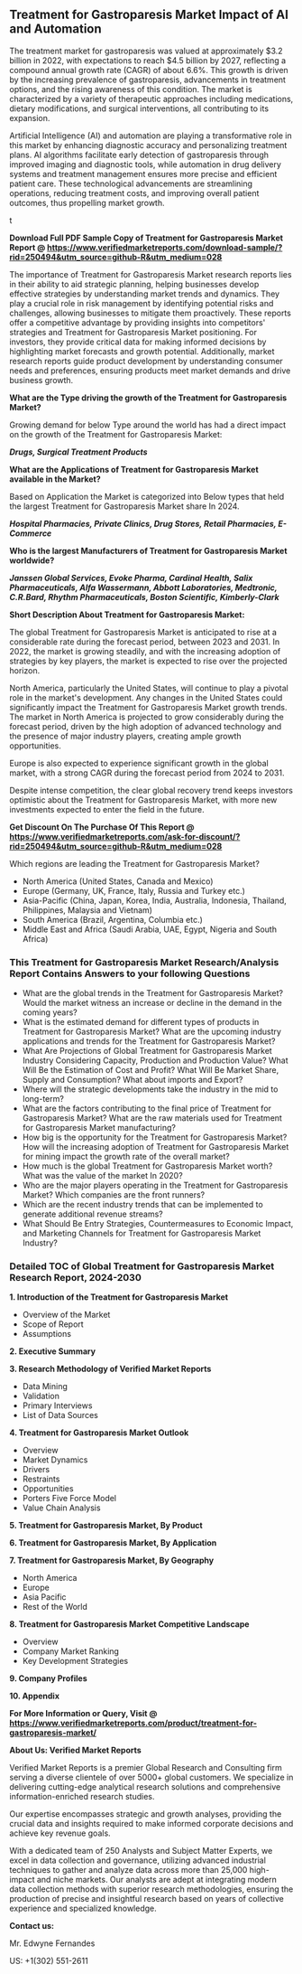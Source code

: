 <h2>Treatment for Gastroparesis Market Impact of AI and Automation</h2><p>The treatment market for gastroparesis was valued at approximately $3.2 billion in 2022, with expectations to reach $4.5 billion by 2027, reflecting a compound annual growth rate (CAGR) of about 6.6%. This growth is driven by the increasing prevalence of gastroparesis, advancements in treatment options, and the rising awareness of this condition. The market is characterized by a variety of therapeutic approaches including medications, dietary modifications, and surgical interventions, all contributing to its expansion.</p><p>Artificial Intelligence (AI) and automation are playing a transformative role in this market by enhancing diagnostic accuracy and personalizing treatment plans. AI algorithms facilitate early detection of gastroparesis through improved imaging and diagnostic tools, while automation in drug delivery systems and treatment management ensures more precise and efficient patient care. These technological advancements are streamlining operations, reducing treatment costs, and improving overall patient outcomes, thus propelling market growth.</p>t</p><p id="" class=""><strong>Download Full PDF Sample Copy of Treatment for Gastroparesis Market Report @ <a href="https://www.verifiedmarketreports.com/download-sample/?rid=250494&utm_source=github-R&utm_medium=028" target="_blank">https://www.verifiedmarketreports.com/download-sample/?rid=250494&utm_source=github-R&utm_medium=028</a></strong></p><p>The importance of&nbsp;Treatment for Gastroparesis Market research reports lies in their ability to aid strategic planning, helping businesses develop effective strategies by understanding market trends and dynamics. They play a crucial role in risk management by identifying potential risks and challenges, allowing businesses to mitigate them proactively. These reports offer a competitive advantage by providing insights into competitors' strategies and Treatment for Gastroparesis Market positioning. For investors, they provide critical data for making informed decisions by highlighting market forecasts and growth potential. Additionally, market research reports guide product development by understanding consumer needs and preferences, ensuring products meet market demands and drive business growth.</p><p><strong>What are the&nbsp;Type driving the growth of the Treatment for Gastroparesis Market?</strong></p><p id="" class="">Growing demand for below Type around the world has had a direct impact on the growth of the Treatment for Gastroparesis Market:</p><em><strong>Drugs, Surgical Treatment Products</strong></em></p><strong>What are the&nbsp;Applications&nbsp;of Treatment for Gastroparesis Market available in the Market?</strong></p><p id="" class="">Based on Application the Market is categorized into Below types that held the largest Treatment for Gastroparesis Market share In 2024.</p><em><strong>Hospital Pharmacies, Private Clinics, Drug Stores, Retail Pharmacies, E-Commerce</strong></em></p><strong>Who is the largest Manufacturers of Treatment for Gastroparesis Market worldwide?</strong></p><p><em><strong>Janssen Global Services, Evoke Pharma, Cardinal Health, Salix Pharmaceuticals, Alfa Wassermann, Abbott Laboratories, Medtronic, C.R.Bard, Rhythm Pharmaceuticals, Boston Scientific, Kimberly-Clark</strong></em></p><p id="" class=""><strong>Short Description About Treatment for Gastroparesis Market:</strong></p><p>The global Treatment for Gastroparesis Market is anticipated to rise at a considerable rate during the forecast period, between 2023 and 2031. In 2022, the market is growing steadily, and with the increasing adoption of strategies by key players, the market is expected to rise over the projected horizon.</p><p>North America, particularly the United States, will continue to play a pivotal role in the market's development. Any changes in the United States could significantly impact the Treatment for Gastroparesis Market growth trends. The market in North America is projected to grow considerably during the forecast period, driven by the high adoption of advanced technology and the presence of major industry players, creating ample growth opportunities.</p><p>Europe is also expected to experience significant growth in the global market, with a strong CAGR during the forecast period from 2024 to 2031.</p><p>Despite intense competition, the clear global recovery trend keeps investors optimistic about the Treatment for Gastroparesis Market, with more new investments expected to enter the field in the future.</p><p id="" class=""><strong>Get Discount On The Purchase Of This Report @ <a href="https://www.verifiedmarketreports.com/ask-for-discount/?rid=250494&utm_source=github-R&utm_medium=028" target="_blank">https://www.verifiedmarketreports.com/ask-for-discount/?rid=250494&utm_source=github-R&utm_medium=028</a></strong></p>Which regions are leading the Treatment for Gastroparesis Market?</p><ul><li>North America (United States, Canada and Mexico)</li><li>Europe (Germany, UK, France, Italy, Russia and Turkey etc.)</li><li>Asia-Pacific (China, Japan, Korea, India, Australia, Indonesia, Thailand, Philippines, Malaysia and Vietnam)</li><li>South America (Brazil, Argentina, Columbia etc.)</li><li>Middle East and Africa (Saudi Arabia, UAE, Egypt, Nigeria and South Africa)</li></ul><h3 id="" class="">This Treatment for Gastroparesis Market Research/Analysis Report Contains Answers to your following Questions</h3><ul><li>What are the global trends in the Treatment for Gastroparesis Market? Would the market witness an increase or decline in the demand in the coming years?</li><li>What is the estimated demand for different types of products in Treatment for Gastroparesis Market? What are the upcoming industry applications and trends for the Treatment for Gastroparesis Market?</li><li>What Are Projections of Global Treatment for Gastroparesis Market Industry Considering Capacity, Production and Production Value? What Will Be the Estimation of Cost and Profit? What Will Be Market Share, Supply and Consumption? What about imports and Export?</li><li>Where will the strategic developments take the industry in the mid to long-term?</li><li>What are the factors contributing to the final price of Treatment for Gastroparesis Market? What are the raw materials used for Treatment for Gastroparesis Market manufacturing?</li><li>How big is the opportunity for the Treatment for Gastroparesis Market? How will the increasing adoption of Treatment for Gastroparesis Market for mining impact the growth rate of the overall market?</li><li>How much is the global Treatment for Gastroparesis Market worth? What was the value of the market In 2020?</li><li>Who are the major players operating in the Treatment for Gastroparesis Market? Which companies are the front runners?</li><li>Which are the recent industry trends that can be implemented to generate additional revenue streams?</li><li>What Should Be Entry Strategies, Countermeasures to Economic Impact, and Marketing Channels for Treatment for Gastroparesis Market Industry?</li></ul><h3 id="" class="">Detailed TOC of Global Treatment for Gastroparesis Market Research Report, 2024-2030</h3><p id="" class=""><strong>1. Introduction of the Treatment for Gastroparesis Market</strong></p><ul><li>Overview of the Market</li><li>Scope of Report</li><li>Assumptions</li></ul><p id="" class=""><strong>2. Executive Summary</strong></p><p id="" class=""><strong>3. Research Methodology of Verified Market Reports</strong></p><ul><li>Data Mining</li><li>Validation</li><li>Primary Interviews</li><li>List of Data Sources</li></ul><p id="" class=""><strong>4. Treatment for Gastroparesis Market Outlook</strong></p><ul><li>Overview</li><li>Market Dynamics</li><li>Drivers</li><li>Restraints</li><li>Opportunities</li><li>Porters Five Force Model</li><li>Value Chain Analysis</li></ul><p id="" class=""><strong>5. Treatment for Gastroparesis Market, By Product</strong></p><p id="" class=""><strong>6. Treatment for Gastroparesis Market, By Application</strong></p><p id="" class=""><strong>7. Treatment for Gastroparesis Market, By Geography</strong></p><ul><li>North America</li><li>Europe</li><li>Asia Pacific</li><li>Rest of the World</li></ul><p id="" class=""><strong>8. Treatment for Gastroparesis Market Competitive Landscape</strong></p><ul><li>Overview</li><li>Company Market Ranking</li><li>Key Development Strategies</li></ul><p id="" class=""><strong>9. Company Profiles</strong></p><p id="" class=""><strong>10. Appendix</strong></p><p id="" class=""><strong>For More Information or Query, Visit @ <a href="https://www.verifiedmarketreports.com/product/treatment-for-gastroparesis-market/" target="_blank">https://www.verifiedmarketreports.com/product/treatment-for-gastroparesis-market/</a></strong></p><p id="" class=""><strong>About Us: Verified Market Reports</strong></p><p id="" class="">Verified Market Reports is a premier Global Research and Consulting firm serving a diverse clientele of over 5000+ global customers. We specialize in delivering cutting-edge analytical research solutions and comprehensive information-enriched research studies.</p><p id="" class="">Our expertise encompasses strategic and growth analyses, providing the crucial data and insights required to make informed corporate decisions and achieve key revenue goals.</p><p id="" class="">With a dedicated team of 250 Analysts and Subject Matter Experts, we excel in data collection and governance, utilizing advanced industrial techniques to gather and analyze data across more than 25,000 high-impact and niche markets. Our analysts are adept at integrating modern data collection methods with superior research methodologies, ensuring the production of precise and insightful research based on years of collective experience and specialized knowledge.</p><p id="" class=""><strong>Contact us:</strong></p><p id="" class="">Mr. Edwyne Fernandes</p><p id="" class="">US: +1(302) 551-2611</p>